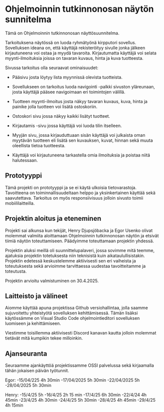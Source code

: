 # Ohjelmoinnin tutkinnonosan näytön sunnitelma

Tämä on Ohjelmoinnin tutkinnonosan näyttösuunnitelma. 

Tarkoituksena näytössä on luoda ryhmätyönä kirpputori sovellus. Sovelluksen ideana on, että käyttäjä rekisteröityy sivulle jonka jälkeen kirjautuneena voi ostaa ja myydä tavaroita. Kirjautumatta käyttäjä voi selata myynti-ilmoituksia joissa on tavaran kuvaus, hinta ja kuva tuotteesta.  

Sivussa tarkoitus olla seuraavat ominaisuudet:

- Pääsivu josta löytyy lista myynnissä olevista tuotteista.

- Sovellukseen on tarkoitus luoda navigointi -palkki sivuston yläreunaan, josta käyttäjä pääsee navigoimaan eri toimintojen välillä.

- Tuotteen myynti-ilmoitus josta näkyy tavaran kuvaus, kuva, hinta ja painike jolla tuotteen voi lisätä ostoskoriin.

- Ostoskori sivu jossa näkyy kaikki lisätyt tuotteet.

- Kirjautamis -sivu jossa käyttäjä voi luoda tilin itselleen. 

- Myyjän sivu, jossa kirjauduttuaan sisän käyttäjä voi julkaista oman myytävän tuotteen eli lisätä sen kuvauksen, kuvat, hinnan sekä muuta oleellista tietoa tuotteesta.

- Käyttäjä voi kirjautuneena tarkastella omia ilmoituksia ja poistaa niitä halutessaan. 

## Prototyyppi

Tämä projekti on prototyyppi ja se ei käytä ulkoisia tietovarastoja. Tavoitteena on toiminnallisuudeltaan helppo ja yksinkertainen käyttää sekä saavutettava. Tarkoitus on myös responsiivisuus jolloin sivusto toimii mobiililaitteilla.

## Projektin aloitus ja eteneminen

Projekti sai alkunsa kun tekijät, Henry Djupsjöbacka ja Egor Usenko olivat molemmat valmiita aloittamaan Ohjelmoinnin tutkinnonosan näytön ja etsivät tiimiä näytön toteuttamiseen. Päädyimme toteuttamaan projektin yhdessä. 

Projektin aluksi meillä oli suunnittelupalaveri, jossa sovimme mitä teemme, ajatuksia projektin totetuksesta niin teknisistä kuin aikataulullisistakin. Projektin edetessä keskustelemme aktiivisesti sen eri vaiheista ja toteutuksesta sekä arvioimme tarvittaessa uudestaa tavoitteitamme ja toteutusta. 

Projektin arvioitu valmistuminen on 30.4.2025. 

## Laitteisto ja välineet 

Aiomme käyttää apuna projektissa Github versiohallintaa, jolla saamme sujuvoitettu yhteistyötä sovelluksen kehittämisessä. Tämän lisäksi käytössämme on Visual Studio Code ohjelmointieditori sovelluksen luomiseen ja kehittämiseen. 

Viestimme toisillemma aktiivisesti Discord kanavan kautta jolloin molemmat tietävät mitä kumpikin tekee milloinkin.

## Ajanseuranta

Seuraamme ajankäyttöä projektissamme OSSI palvelussa sekä kirjaamalla tähän jokaisen päivän työtunnit. 

Egor: 
-15/04/225 4h 30min
-17/04/2025 5h 30min
-22/04/2025 5h
-28/04/2025 5h 30min

Henry: 
-15/4/25 5h
-16/4/25 2h 15 min
-17/4/25 6h 30min
-22/4/24 4h 45min
-23/4/25 4h 30min
-24/4/25 5h 30min
-28/4/25 4h 45min
-29/4/25 4h 15min

